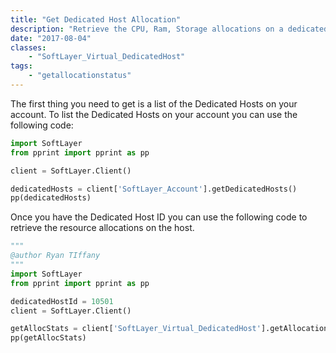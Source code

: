 ```yaml
---
title: "Get Dedicated Host Allocation"
description: "Retrieve the CPU, Ram, Storage allocations on a dedicated host. "
date: "2017-08-04"
classes: 
    - "SoftLayer_Virtual_DedicatedHost"
tags:
    - "getallocationstatus"
---
```


The first thing you need to get is a list of the Dedicated Hosts on your account. To list the Dedicated Hosts on your account you can use the following code:

```python
import SoftLayer
from pprint import pprint as pp

client = SoftLayer.Client()

dedicatedHosts = client['SoftLayer_Account'].getDedicatedHosts()
pp(dedicatedHosts)
```

Once you have the Dedicated Host ID you can use the following code to retrieve the resource allocations on the host. 

```python
"""
@author Ryan TIffany
"""
import SoftLayer
from pprint import pprint as pp

dedicatedHostId = 10501
client = SoftLayer.Client()

getAllocStats = client['SoftLayer_Virtual_DedicatedHost'].getAllocationStatus(id=dedicatedHostId)
pp(getAllocStats)
```
